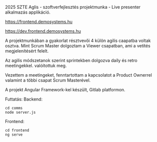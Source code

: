
2025  SZTE Aglis - szoftverfejlesztés projektmunka - Live presenter alkalmazás applikáció.

https://frontend.demosystems.hu

https://dev.frontend.demosystems.hu


A projektmunkában a gyakorlat résztvevői 4 külön agilis caapatba voltak osztva. Mint Scrum Master dolgoztam a Viewer csapatban, ami a vetítés megjelenítésért felelt.

Az agilis módszetanok szerint sprintekben dolgozva daily és retro meetingekkel. valóítottuk meg.

Vezettem a meetingeket, fenntartottam a kapcsolatot a Product Ownerrel valamint a többi csapat Scrum Masterével.

A projekt Angular Framework-kel készült, Gitlab platformon.

Futtatás:
Backend:
```
cd comms
node server.js
```
Frontend:
```
cd frontend 
ng serve
```
